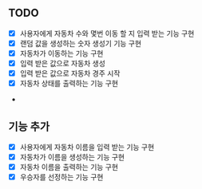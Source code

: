 ## TODO
- [x] 사용자에게 자동차 수와 몇번 이동 할 지 입력 받는 기능 구현
- [x] 랜덤 값을 생성하는 숫자 생성기 기능 구현
- [x] 자동차가 이동하는 기능 구현
- [x] 입력 받은 값으로 자동차 생성
- [x] 입력 받은 값으로 자동차 경주 시작
- [x] 자동차 상태를 출력하는 기능 구현
- 


## 기능 추가
- [x] 사용자에게 자동차 이름을 입력 받는 기능 구현
- [x] 자동차가 이름을 생성하는 기능 구현
- [x] 자동차 이름을 출력하는 기능 구현
- [x] 우승자를 선정하는 기능 구현